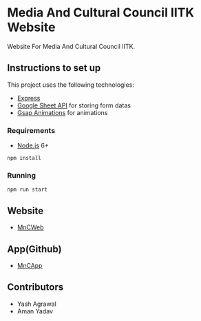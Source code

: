 # Media And Cultural Council IITK Website

Website For Media And Cultural Council IITK. 


## Instructions to set up

This project uses the following technologies:

- [Express](http://expressjs.com/)
- [Google Sheet API](https://developers.google.com/sheets/api) for storing form datas
- [Gsap Animations](https://greensock.com/docs/v3/GSAP) for animations




### Requirements

- [Node.js](https://nodejs.org/en/) 6+

```shell
npm install
```


### Running

```shell
npm run start
```


## Website
- [MnCWeb](http://students.iitk.ac.in/mnc)

## App(Github)
- [MnCApp](https://github.com/yash03112000/MnCApp)

## Contributors
- Yash Agrawal 
- Aman Yadav